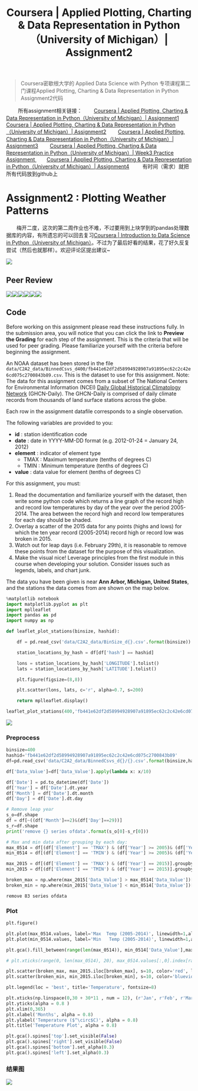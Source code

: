 ﻿---
 title: Coursera | Applied Plotting, Charting & Data Representation in Python（University of Michigan）| Assignment2
 date: 
 updated: 
 categories:
 - Coursera
 - DataScience
 - AppliedV
 tags:
 - DataScience
 - Pandas
 - Visualization
 - Coursera
---
>Coursera密歇根大学的 Applied Data Science with Python 专项课程第二门课程Applied Plotting, Charting & Data Representation in Python Assignment2代码
<!--less-->

&emsp;&emsp; 所有assignment相关链接：
&emsp;&emsp;[Coursera | Applied Plotting, Charting & Data Representation in Python（University of Michigan）| Assignment1](https://ycchen00.github.io/2020/12/11/Coursera/AppliedV/Assignment1/)
&emsp;&emsp;[Coursera | Applied Plotting, Charting & Data Representation in Python（University of Michigan）| Assignment2](https://ycchen00.github.io/2020/12/11/Coursera/AppliedV/Assignment2/)
&emsp;&emsp;[Coursera | Applied Plotting, Charting & Data Representation in Python（University of Michigan）| Assignment3](https://ycchen00.github.io/2020/12/11/Coursera/AppliedV/Assignment3/)
&emsp;&emsp;[Coursera | Applied Plotting, Charting & Data Representation in Python（University of Michigan）| Week3 Practice Assignment ](https://ycchen00.github.io/2020/12/11/Coursera/AppliedV/W3_Practice_Assignment/)
&emsp;&emsp;[Coursera | Applied Plotting, Charting & Data Representation in Python（University of Michigan）| Assignment4](https://ycchen00.github.io/2020/12/11/Coursera/AppliedV/Assignment4/)
&emsp;&emsp;  有时间（需求）就把所有代码放到github上


# Assignment2 : Plotting Weather Patterns
&emsp;&emsp;梅开二度，这次的第二周作业也不难，不过要用到上块学到的pandas处理数据库的内容，有所遗忘的可以回去复习[Coursera | Introduction to Data Science in Python（University of Michigan）](https://blog.csdn.net/weixin_43360896/article/details/109585131)。不过为了最后好看的结果，花了好久反复尝试（然后也就那样）。欢迎评论区提出建议~

![](https://img-blog.csdnimg.cn/20201121115550546.png#pic_center)
## Peer Review
![](https://img-blog.csdnimg.cn/20201122095126158.png#pic_center)![](https://img-blog.csdnimg.cn/20201122095209132.png#pic_center)![](https://img-blog.csdnimg.cn/2020112209524836.png#pic_center)![](https://img-blog.csdnimg.cn/20201122095334425.png#pic_center)![](https://img-blog.csdnimg.cn/2020112209562396.png#pic_center)![](https://img-blog.csdnimg.cn/20201122095704603.png#pic_center)

## Code

Before working on this assignment please read these instructions fully. In the submission area, you will notice that you can click the link to **Preview the Grading** for each step of the assignment. This is the criteria that will be used for peer grading. Please familiarize yourself with the criteria before beginning the assignment.

An NOAA dataset has been stored in the file `data/C2A2_data/BinnedCsvs_d400/fb441e62df2d58994928907a91895ec62c2c42e6cd075c2700843b89.csv`. This is the dataset to use for this assignment. Note: The data for this assignment comes from a subset of The National Centers for Environmental Information (NCEI) [Daily Global Historical Climatology Network](https://www1.ncdc.noaa.gov/pub/data/ghcn/daily/readme.txt) (GHCN-Daily). The GHCN-Daily is comprised of daily climate records from thousands of land surface stations across the globe.

Each row in the assignment datafile corresponds to a single observation.

The following variables are provided to you:

* **id** : station identification code
* **date** : date in YYYY-MM-DD format (e.g. 2012-01-24 = January 24, 2012)
* **element** : indicator of element type
    * TMAX : Maximum temperature (tenths of degrees C)
    * TMIN : Minimum temperature (tenths of degrees C)
* **value** : data value for element (tenths of degrees C)

For this assignment, you must:

1. Read the documentation and familiarize yourself with the dataset, then write some python code which returns a line graph of the record high and record low temperatures by day of the year over the period 2005-2014. The area between the record high and record low temperatures for each day should be shaded.
2. Overlay a scatter of the 2015 data for any points (highs and lows) for which the ten year record (2005-2014) record high or record low was broken in 2015.
3. Watch out for leap days (i.e. February 29th), it is reasonable to remove these points from the dataset for the purpose of this visualization.
4. Make the visual nice! Leverage principles from the first module in this course when developing your solution. Consider issues such as legends, labels, and chart junk.

The data you have been given is near **Ann Arbor, Michigan, United States**, and the stations the data comes from are shown on the map below.


```python
%matplotlib notebook
import matplotlib.pyplot as plt
import mplleaflet
import pandas as pd
import numpy as np

def leaflet_plot_stations(binsize, hashid):

    df = pd.read_csv('data/C2A2_data/BinSize_d{}.csv'.format(binsize))

    station_locations_by_hash = df[df['hash'] == hashid]

    lons = station_locations_by_hash['LONGITUDE'].tolist()
    lats = station_locations_by_hash['LATITUDE'].tolist()

    plt.figure(figsize=(8,8))

    plt.scatter(lons, lats, c='r', alpha=0.7, s=200)

    return mplleaflet.display()

leaflet_plot_stations(400,'fb441e62df2d58994928907a91895ec62c2c42e6cd075c2700843b89')
```
![](https://img-blog.csdnimg.cn/20201121120035496.png#pic_center)




### Preprocess


```python
binsize=400
hashid='fb441e62df2d58994928907a91895ec62c2c42e6cd075c2700843b89'
df=pd.read_csv('data/C2A2_data/BinnedCsvs_d{}/{}.csv'.format(binsize,hashid))

df['Data_Value']=df['Data_Value'].apply(lambda x: x/10)

df['Date'] = pd.to_datetime(df['Date'])
df['Year'] = df['Date'].dt.year
df['Month'] = df['Date'].dt.month
df['Day'] = df['Date'].dt.day

# Remove leap year
s_o=df.shape
df = df[~((df['Month']==2)&(df['Day']==29))]
s_r=df.shape
print('remove {} series ofdata'.format(s_o[0]-s_r[0]))

# Max and min data after grouping by each day:
max_0514 = df[(df['Element'] == 'TMAX') & (df['Year'] >= 2005)& (df['Year'] < 2015)].groupby(['Month','Day']).aggregate({'Data_Value':np.max})
min_0514 = df[(df['Element'] == 'TMIN') & (df['Year'] >= 2005)& (df['Year'] < 2015)].groupby(['Month','Day']).aggregate({'Data_Value':np.min})

max_2015 = df[(df['Element'] == 'TMAX') & (df['Year'] == 2015)].groupby(['Month','Day']).aggregate({'Data_Value':np.max})
min_2015 = df[(df['Element'] == 'TMIN') & (df['Year'] == 2015)].groupby(['Month','Day']).aggregate({'Data_Value':np.min})

broken_max = np.where(max_2015['Data_Value'] > max_0514['Data_Value'])[0]
broken_min = np.where(min_2015['Data_Value'] < min_0514['Data_Value'])[0]
```

    remove 83 series ofdata


### Plot


```python
plt.figure()

plt.plot(max_0514.values, label='Max  Temp (2005-2014)', linewidth=1,alpha = 0.7,c='salmon')
plt.plot(min_0514.values, label='Min   Temp (2005-2014)', linewidth=1,alpha = 0.7,c='royalblue')

plt.gca().fill_between(range(len(max_0514)), min_0514['Data_Value'],max_0514['Data_Value'], facecolor='azure', alpha=0.8)

# plt.xticks(range(0, len(max_0514), 20), max_0514.values[:,0].index[range(0, len(max_0514), 20)], rotation = '45')

plt.scatter(broken_max, max_2015.iloc[broken_max], s=10, color='red', label='High Temp Broken (2015)')
plt.scatter(broken_min, min_2015.iloc[broken_min], s=10, color='blueviolet', label='Low  Temp Broken (2015)')

plt.legend(loc = 'best', title='Temperature', fontsize=8)

plt.xticks(np.linspace(0,30 + 30*11 , num = 12), (r'Jan', r'Feb', r'Mar', r'Apr', r'May', r'Jun', r'Jul', r'Aug', r'Sep', r'Oct', r'Nov', r'Dec'), alpha = 0.8 )
plt.yticks(alpha = 0.8 )
plt.xlim(0,365)
plt.xlabel('Months', alpha = 0.8)
plt.ylabel('Temperature ($^\circ$C)', alpha = 0.8)
plt.title('Temperature Plot', alpha = 0.8)

plt.gca().spines['top'].set_visible(False)
plt.gca().spines['right'].set_visible(False)
plt.gca().spines['bottom'].set_alpha(0.3)
plt.gca().spines['left'].set_alpha(0.3)

```


### 结果图
![](https://img-blog.csdnimg.cn/20201121115935942.png#pic_center)



